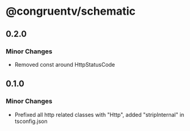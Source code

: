 # @congruentv/schematic

## 0.2.0

### Minor Changes

- Removed const around HttpStatusCode

## 0.1.0

### Minor Changes

- Prefixed all http related classes with "Http", added "stripInternal" in tsconfig.json
